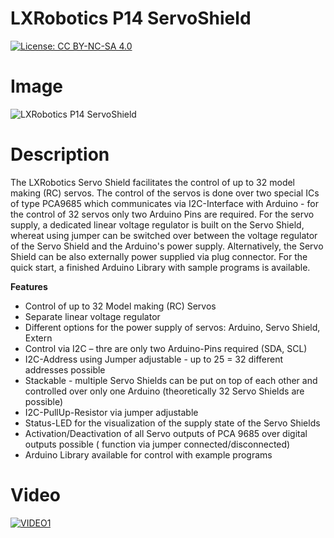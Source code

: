 LXRobotics P14 ServoShield
==========================

[![License: CC BY-NC-SA 4.0](https://img.shields.io/badge/License-CC%20BY--NC--SA%204.0-lightgrey.svg)](http://creativecommons.org/licenses/by-nc-sa/4.0/)

# Image

![LXRobotics P14 ServoShield](https://raw.githubusercontent.com/lxrobotics/ServoShield/master/images/servo-shield-side-small.JPG)

# Description

The LXRobotics Servo Shield facilitates the control of up to 32 model making (RC) servos. The control of the servos is done over two special ICs of type PCA9685 which communicates via I2C-Interface with Arduino - for the control of 32 servos only two Arduino Pins are required. For the servo supply, a dedicated linear voltage regulator is built on the Servo Shield, whereat using jumper can be switched over between the voltage regulator of the Servo Shield and the Arduino's power supply. Alternatively, the Servo Shield can be also externally power supplied via plug connector. For the quick start, a finished Arduino Library with sample programs is available.

**Features**

* Control of up to 32 Model making (RC) Servos
* Separate linear voltage regulator 
* Different options for the power supply of servos: Arduino, Servo Shield, Extern
* Control via I2C – thre are only two Arduino-Pins required (SDA, SCL)
* I2C-Address using Jumper adjustable - up to 25 = 32 different addresses possible
* Stackable - multiple Servo Shields can be put on top of each other and controlled over only one Arduino (theoretically 32 Servo Shields are possible)
* I2C-PullUp-Resistor via jumper adjustable
* Status-LED for the visualization of the supply state of the Servo Shields
* Activation/Deactivation of all Servo outputs of PCA 9685 over digital outputs possible ( function via jumper connected/disconnected)
* Arduino Library available for control with example programs

# Video

[![VIDEO1](http://img.youtube.com/vi/-rldmlXuVK8/0.jpg)](https://www.youtube.com/watch?v=-rldmlXuVK8 "LXRobotics Servo Shield")
